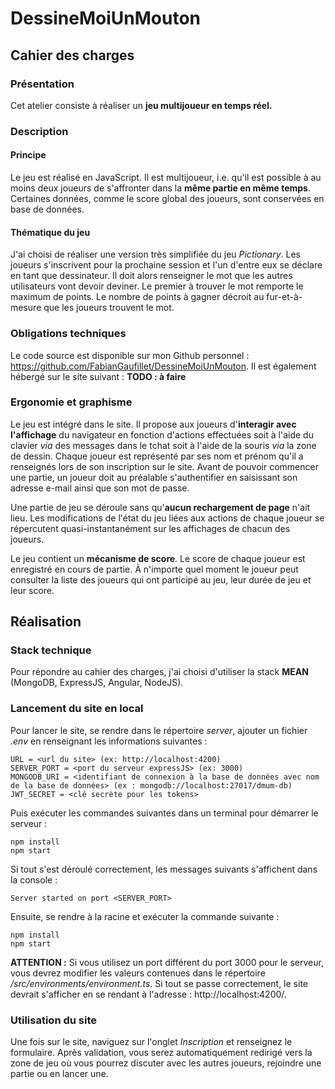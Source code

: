 # DessineMoiUnMouton

## Cahier des charges
### Présentation
Cet atelier consiste à réaliser un **jeu multijoueur en temps réel.**

### Description
#### Principe
Le jeu est réalisé en JavaScript. Il est multijoueur, i.e. qu'il est possible à au moins deux joueurs de s'affronter dans la **même partie en même temps**. Certaines données, comme le score global des joueurs, sont conservées en base de données.

#### Thématique du jeu
J'ai choisi de réaliser une version très simplifiée du jeu _Pictionary_. Les joueurs s'inscrivent pour la prochaine session et l'un d'entre eux se déclare en tant que dessinateur. Il doit alors renseigner le mot que les autres utilisateurs vont devoir deviner. Le premier à trouver le mot remporte le maximum de points. Le nombre de points à gagner décroit au fur-et-à-mesure que les joueurs trouvent le mot.

### Obligations techniques
Le code source est disponible sur mon Github personnel : https://github.com/FabianGaufillet/DessineMoiUnMouton.
Il est également hébergé sur le site suivant : **TODO : à faire**

### Ergonomie et graphisme
Le jeu est intégré dans le site.
Il propose aux joueurs d'**interagir avec l'affichage** du navigateur en fonction d'actions effectuées soit à l'aide du clavier _via_ des messages dans le tchat soit à l'aide de la souris _via_ la zone de dessin.
Chaque joueur est représenté par ses nom et prénom qu'il a renseignés lors de son inscription sur le site.
Avant de pouvoir commencer une partie, un joueur doit au préalable s'authentifier en saisissant son adresse e-mail ainsi que son mot de passe.

Une partie de jeu se déroule sans qu'**aucun rechargement de page** n'ait lieu. Les modifications de l'état du jeu liées aux actions de chaque joueur se répercutent quasi-instantanément sur les affichages de chacun des joueurs.

Le jeu contient un **mécanisme de score**. Le score de chaque joueur est enregistré en cours de partie. À n'importe quel moment le joueur peut consulter la liste des joueurs qui ont participé au jeu, leur durée de jeu et leur score.


## Réalisation
### Stack technique
Pour répondre au cahier des charges, j'ai choisi d'utiliser la stack **MEAN** (MongoDB, ExpressJS, Angular, NodeJS).

### Lancement du site en local
Pour lancer le site, se rendre dans le répertoire _server_, ajouter un fichier _.env_ en renseignant les informations suivantes :
```
URL = <url du site> (ex: http://localhost:4200)
SERVER_PORT = <port du serveur expressJS> (ex: 3000)
MONGODB_URI = <identifiant de connexion à la base de données avec nom de la base de données> (ex : mongodb://localhost:27017/dmum-db)
JWT_SECRET = <clé secrète pour les tokens>
```
Puis exécuter les commandes suivantes dans un terminal pour démarrer le serveur :
```
npm install
npm start
```
Si tout s'est déroulé correctement, les messages suivants s'affichent dans la console :
```
Server started on port <SERVER_PORT>
```
Ensuite, se rendre à la racine et exécuter la commande suivante :
```
npm install
npm start
```
**ATTENTION :** Si vous utilisez un port différent du port 3000 pour le serveur, vous devrez modifier les valeurs contenues dans le répertoire _/src/environments/environment.ts_. 
Si tout se passe correctement, le site devrait s'afficher en se rendant à l'adresse : http://localhost:4200/.

### Utilisation du site
Une fois sur le site, naviguez sur l'onglet _Inscription_ et renseignez le formulaire. Après validation, vous serez automatiquement redirigé vers la zone de jeu où vous pourrez discuter avec les autres joueurs, rejoindre une partie ou en lancer une.
